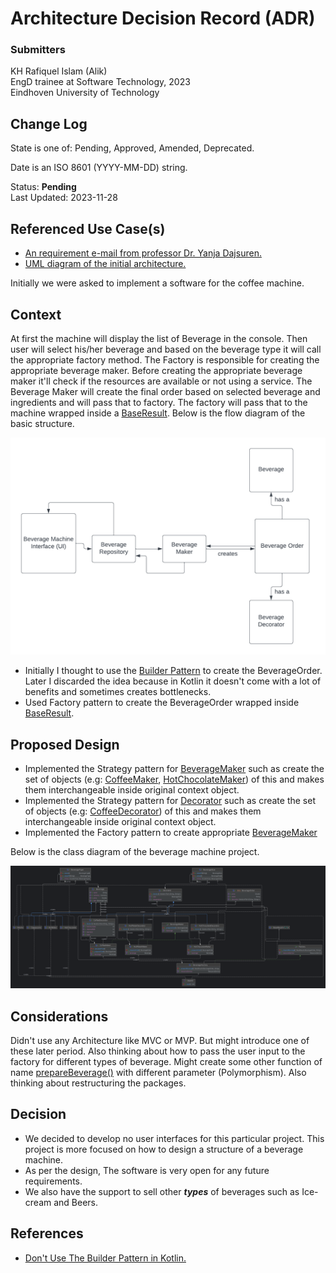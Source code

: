 # Architecture Decision Record (ADR)
### Submitters

KH Rafiquel Islam (Alik) <br>
EngD trainee at Software Technology, 2023 <br>
Eindhoven University of Technology

## Change Log

State is one of: Pending, Approved, Amended, Deprecated.

Date is an ISO 8601 (YYYY-MM-DD) string.

Status: **Pending** <br>
Last Updated: 2023-11-28

## Referenced Use Case(s)

- [An requirement e-mail from professor Dr. Yanja Dajsuren.](https://www.google.com)
- [UML diagram of the initial architecture.](assets/class_diagram.png)

Initially we were asked to implement a software for the coffee machine. 

## Context

At first the machine will display the list of Beverage in the console. Then user will select his/her beverage and based on the beverage type
it will call the appropriate factory method. The Factory is responsible for creating the appropriate beverage maker. Before creating the appropriate beverage maker it'll check if the resources are available or not using a service. The Beverage Maker will
create the final order based on selected beverage and ingredients and will pass that to factory. The factory will pass that to the machine 
wrapped inside a [BaseResult](src/main/kotlin/common/data/BaseResult.kt). Below is the flow diagram of the basic structure.

<img src="assets/flow_diagram.png" alt="class diagram"/>

- Initially I thought to use the [Builder Pattern](https://refactoring.guru/design-patterns/builder) to create the BeverageOrder. Later I discarded the idea because in Kotlin it doesn't come with a lot of benefits and sometimes creates bottlenecks.
- Used Factory pattern to create the BeverageOrder wrapped inside [BaseResult](src/main/kotlin/common/data/BaseResult.kt).

## Proposed Design

- Implemented the Strategy pattern for [BeverageMaker](src/main/kotlin/common/BeverageMaker.kt) such as create the set of objects (e.g: [CoffeeMaker](src/main/kotlin/coffee/CoffeeMaker.kt), [HotChocolateMaker](src/main/kotlin/chocolate/HotChocolateMaker.kt)) of this and makes them interchangeable inside original context object.
- Implemented the Strategy pattern for [Decorator](src/main/kotlin/common/data/Decorator.kt) such as create the set of objects (e.g: [CoffeeDecorator](src/main/kotlin/coffee/CoffeeDecorator.kt)) of this and makes them interchangeable inside original context object.
- Implemented the Factory pattern to create appropriate [BeverageMaker](src/main/kotlin/common/BeverageMaker.kt)

Below is the class diagram of the beverage machine project.

<img src="assets/class_diagram.png" alt="class diagram"/>

## Considerations

Didn't use any Architecture like MVC or MVP. But might introduce one of these later period. Also thinking about how to pass the user input to the factory for different types of beverage.
Might create some other function of name [prepareBeverage()](src/main/kotlin/common/BeverageRepository.kt) with different parameter (Polymorphism). Also thinking about restructuring the packages.

## Decision

- We decided to develop no user interfaces for this particular project. This project is more focused on how to design a structure of a beverage machine.
- As per the design, The software is very open for any future requirements. 
- We also have the support to sell other _**types**_ of beverages such as Ice-cream and Beers. 


## References
- [Don't Use The Builder Pattern in Kotlin.](https://backendhance.com/en/blog/2021/dont-use-builder-in-kotlin/)




